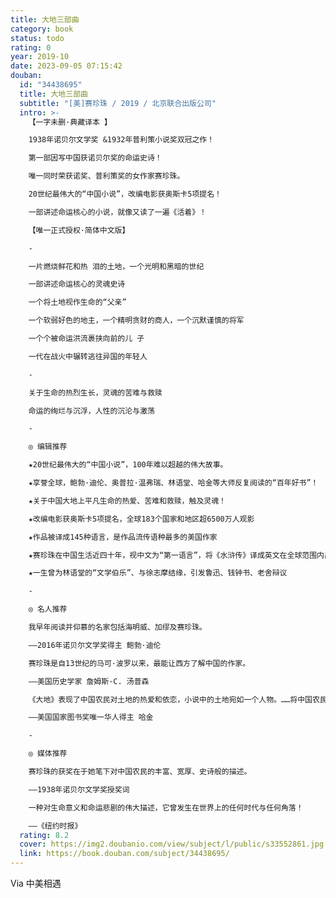 ```yaml
---
title: 大地三部曲
category: book
status: todo
rating: 0
year: 2019-10
date: 2023-09-05 07:15:42
douban:
  id: "34438695"
  title: 大地三部曲
  subtitle: "[美]赛珍珠 / 2019 / 北京联合出版公司"
  intro: >-
    【一字未删·典藏译本 】

    1938年诺贝尔文学奖 &1932年普利策小说奖双冠之作！

    第一部因写中国获诺贝尔奖的命运史诗！

    唯一同时荣获诺奖、普利策奖的女作家赛珍珠。

    20世纪最伟大的“中国小说”，改编电影获奥斯卡5项提名！

    一部讲述命运核心的小说，就像又读了一遍《活着》！

    【唯一正式授权·简体中文版】

    -

    一片燃烧鲜花和热 泪的土地，一个光明和黑暗的世纪

    一部讲述命运核心的灵魂史诗

    一个将土地视作生命的“父亲”

    一个软弱好色的地主，一个精明贪财的商人，一个沉默谨慎的将军

    一个个被命运洪流裹挟向前的儿 子

    一代在战火中辗转逃往异国的年轻人

    -

    关于生命的热烈生长，灵魂的苦难与救赎

    命运的绚烂与沉浮，人性的沉沦与激荡

    -

    ◎ 编辑推荐

    ★20世纪最伟大的“中国小说”，100年难以超越的伟大故事。

    ★享誉全球，鲍勃·迪伦、奥普拉·温弗瑞、林语堂、哈金等大师反复阅读的“百年好书”！

    ★关于中国大地上平凡生命的热爱、苦难和救赎，触及灵魂！

    ★改编电影获奥斯卡5项提名，全球183个国家和地区超6500万人观影

    ★作品被译成145种语言，是作品流传语种最多的美国作家

    ★赛珍珠在中国生活近四十年，视中文为“第一语言”，将《水浒传》译成英文在全球范围内出版

    ★一生曾为林语堂的“文学伯乐”、与徐志摩结缘，引发鲁迅、钱钟书、老舍辩议

    -

    ◎ 名人推荐

    我早年阅读并仰慕的名家包括海明威、加缪及赛珍珠。

    ——2016年诺贝尔文学奖得主 鲍勃·迪伦

    赛珍珠是自13世纪的马可·波罗以来，最能让西方了解中国的作家。

    ——美国历史学家 詹姆斯·C. 汤普森

    《大地》表现了中国农民对土地的热爱和依恋，小说中的土地宛如一个人物。……将中国农民的经验升华成史诗般的普世艺术：朴素、坚实、庄重又宽厚。这是一代又一代读者喜爱的主要原因。

    ——美国国家图书奖唯一华人得主 哈金

    -

    ◎ 媒体推荐

    赛珍珠的获奖在于她笔下对中国农民的丰富、宽厚、史诗般的描述。

    ——1938年诺贝尔文学奖授奖词

    一种对生命意义和命运悲剧的伟大描述，它曾发生在世界上的任何时代与任何角落！

    ——《纽约时报》
  rating: 8.2
  cover: https://img2.doubanio.com/view/subject/l/public/s33552861.jpg
  link: https://book.douban.com/subject/34438695/
---
```


Via 中美相遇

